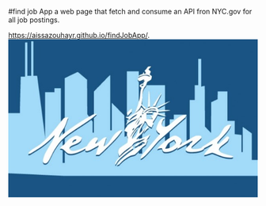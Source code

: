 #find job App
  a web page that fetch and consume an API fron NYC.gov for all job postings.

https://aissazouhayr.github.io/findJobApp/.
<img src="NewYorkCity.jpg"/>
